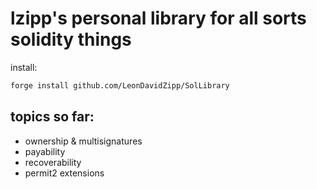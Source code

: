 # lzipp's personal library for all sorts solidity things
install:
```bash
forge install github.com/LeonDavidZipp/SolLibrary
```
## topics so far:
- ownership & multisignatures
- payability
- recoverability
- permit2 extensions
